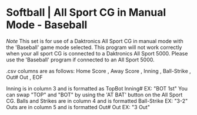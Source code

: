 # Softball | All Sport CG in Manual Mode - Baseball
*Note* This set is for use of a Daktronics All Sport CG in manual mode with the 'Baseball' game mode selected. This program will not work correctly when your all sport CG is connected to a Daktronics All Sport 5000. Please use the 'Baseball' program if connected to an All Sport 5000.

.csv columns are as follows: Home Score , Away Score , Inning , Ball-Strike , Out# Out , EOF

Inning is in column 3 and is formatted as TopBot Inning#  EX: "BOT 1st"  You can swap "TOP" and "BOT" by using the 'AT BAT' button on the All Sport CG.
Balls and Strikes are in column 4 and is formatted Ball-Strike  EX: "3-2"
Outs are in column 5 and is formatted Out# Out  EX: "3 Out"
